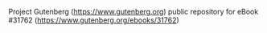 Project Gutenberg (https://www.gutenberg.org) public repository for eBook #31762 (https://www.gutenberg.org/ebooks/31762)
